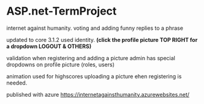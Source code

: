 # ASP.net-TermProject
internet against humanity. voting and adding funny replies to a phrase

updated to core 3.1.2
used identity. 
    **(click the profile picture TOP RIGHT for a dropdown LOGOUT & OTHERS)**
    
validation when registering and adding a picture
admin has special dropdowns on profile picture (roles, users)

animation used for highscores
uploading a picture ehen registering is needed.

published with azure 
https://internetagainsthumanity.azurewebsites.net/